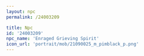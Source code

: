 ```yaml
---
layout: npc
permalink: /24003209

title: Npc
id: '24003209'
npc_name: 'Enraged Grieving Spirit'
icon_url: 'portrait/mob/21090025_m_pimblack_p.png'
---
```

